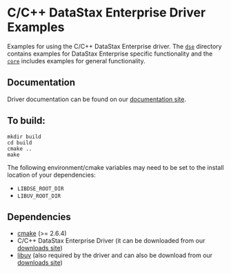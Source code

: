 # C/C++ DataStax Enterprise Driver Examples

Examples for using the C/C++ DataStax Enterprise driver. The [`dse`](dse)
directory contains examples for DataStax Enterprise specific functionality and
the [`core`](core) includes examples for general functionality.

## Documentation

Driver documentation can be found on our [documentation site].

## To build:

```
mkdir build
cd build
cmake ..
make
```

The following environment/cmake variables may need to be set to the install
location of your dependencies:

* `LIBDSE_ROOT_DIR`
* `LIBUV_ROOT_DIR`

## Dependencies

* [cmake]  (>= 2.6.4)
* C/C++ DataStax Enterprise Driver (it can be downloaded from our [downloads
  site])
* [libuv] (also required by the driver and can also be download from our
  [downloads site])

[documentation site]: https://docs.datastax.com/en/developer/cpp-driver-dse/latest
[downloads site]: https://downloads.datastax.com/cpp-driver
[libuv]: https://github.com/libuv/libuv
[cmake]: https://cmake.org

